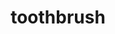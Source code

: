 ---
layout: smileys&emotion
title: toothbrush
emoji: toothbrush
permalink: 🪥.html
image: assets/img/3moji/toothbrush.png
---